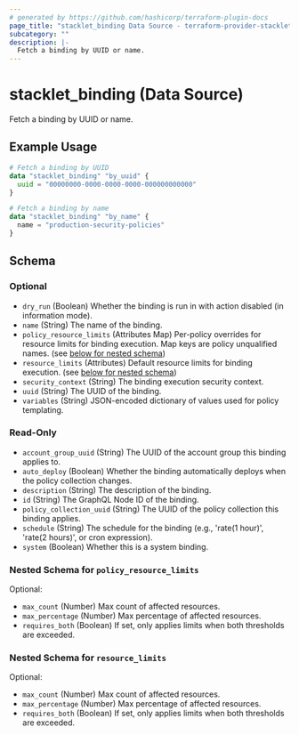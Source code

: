 ```yaml
---
# generated by https://github.com/hashicorp/terraform-plugin-docs
page_title: "stacklet_binding Data Source - terraform-provider-stacklet"
subcategory: ""
description: |-
  Fetch a binding by UUID or name.
---
```


# stacklet_binding (Data Source)

Fetch a binding by UUID or name.

## Example Usage

```terraform
# Fetch a binding by UUID
data "stacklet_binding" "by_uuid" {
  uuid = "00000000-0000-0000-0000-000000000000"
}

# Fetch a binding by name
data "stacklet_binding" "by_name" {
  name = "production-security-policies"
}
```

<!-- schema generated by tfplugindocs -->
## Schema

### Optional

- `dry_run` (Boolean) Whether the binding is run in with action disabled (in information mode).
- `name` (String) The name of the binding.
- `policy_resource_limits` (Attributes Map) Per-policy overrides for resource limits for binding execution. Map keys are policy unqualified names. (see [below for nested schema](#nestedatt--policy_resource_limits))
- `resource_limits` (Attributes) Default resource limits for binding execution. (see [below for nested schema](#nestedatt--resource_limits))
- `security_context` (String) The binding execution security context.
- `uuid` (String) The UUID of the binding.
- `variables` (String) JSON-encoded dictionary of values used for policy templating.

### Read-Only

- `account_group_uuid` (String) The UUID of the account group this binding applies to.
- `auto_deploy` (Boolean) Whether the binding automatically deploys when the policy collection changes.
- `description` (String) The description of the binding.
- `id` (String) The GraphQL Node ID of the binding.
- `policy_collection_uuid` (String) The UUID of the policy collection this binding applies.
- `schedule` (String) The schedule for the binding (e.g., 'rate(1 hour)', 'rate(2 hours)', or cron expression).
- `system` (Boolean) Whether this is a system binding.

<a id="nestedatt--policy_resource_limits"></a>
### Nested Schema for `policy_resource_limits`

Optional:

- `max_count` (Number) Max count of affected resources.
- `max_percentage` (Number) Max percentage of affected resources.
- `requires_both` (Boolean) If set, only applies limits when both thresholds are exceeded.


<a id="nestedatt--resource_limits"></a>
### Nested Schema for `resource_limits`

Optional:

- `max_count` (Number) Max count of affected resources.
- `max_percentage` (Number) Max percentage of affected resources.
- `requires_both` (Boolean) If set, only applies limits when both thresholds are exceeded.
